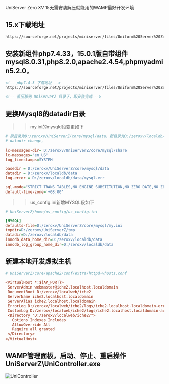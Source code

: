 UniServer Zero XV 15无需安装解压就能用的WAMP最好开发环境

## 15.x下载地址
```
https://sourceforge.net/projects/miniserver/files/Uniform%20Server%20ZeroXV/15_0_1_ZeroXV/15_0_1_ZeroXV.exe/download
```

## 安装新组件php7.4.33，15.0.1版自带组件mysql8.0.31,php8.2.0,apache2.4.54,phpmyadmin5.2.0，
```html
<!-- php7.4.3 下载地址 -->
https://sourceforge.net/projects/miniserver/files/Uniform%20Server%20ZeroXV/ZeroXV%20Modules/ZeroXV_php_7_4_33.exe/download

<!-- 直压解到 UniServerZ 目录下，即安装完成 -->
```

## 更换Mysql8的datadir目录
>> my.ini的mysqld段变更如下
```ini
# 原目录为D:/zeroxv/UniServerZ/core/mysql/data，新目录为D:/zeroxv/localdb/data
# datadir change, 

lc-messages-dir= D:/zeroxv/UniServerZ/core/mysql/share
lc-messages="en_US"
log_timestamps=SYSTEM

basedir = D:/zeroxv/UniServerZ/core/mysql/data
datadir = D:/zeroxv/localdb/data
log-error = D:/zeroxv/localdb/data/mysql.err

sql-mode="STRICT_TRANS_TABLES,NO_ENGINE_SUBSTITUTION,NO_ZERO_DATE,NO_ZERO_IN_DATE,ERROR_FOR_DIVISION_BY_ZERO"
default-time-zone='+08:00'
```
>> us_config.ini新增MYSQL段如下
```ini
# UniServerZ/home/us_config/us_config.ini

[MYSQL]
defaults-file=D:/zeroxv/UniServerZ/core/mysql/my.ini
tmpdir=D:/zeroxv/UniServerZ/tmp
datadir=D:/zeroxv/localdb/data
innodb_data_home_dir=D:/zeroxv/localdb/data
innodb_log_group_home_dir=D:/zeroxv/localdb/data
```


## 新建本地开发虚拟主机
```ini
# UniServerZ/core/apache2/conf/extra/httpd-vhosts.conf

<VirtualHost *:${AP_PORT}>
 ServerAdmin webmaster@iche2.localhost.localdomain
 DocumentRoot D:/zeroxv/localweb/iche2
 ServerName iche2.localhost.localdomain
 ServerAlias iche2.localhost.localdomain
 ErrorLog D:/zeroxv/localweb/iche2/logs/iche2.localhost.localdomain-error.log
 CustomLog D:/zeroxv/localweb/iche2/logs/iche2.localhost.localdomain-access.log common
 <Directory "D:/zeroxv/localweb/iche2/">
   Options Indexes Includes
   AllowOverride All
   Require all granted
 </Directory>
</VirtualHost>
```

## WAMP管理面板，启动、停止、重启操作 UniServerZ\UniController.exe
![UniController](https://www.uniformserver.com/assets/images/logo/unicontroller.png "UniController Screenshots")
